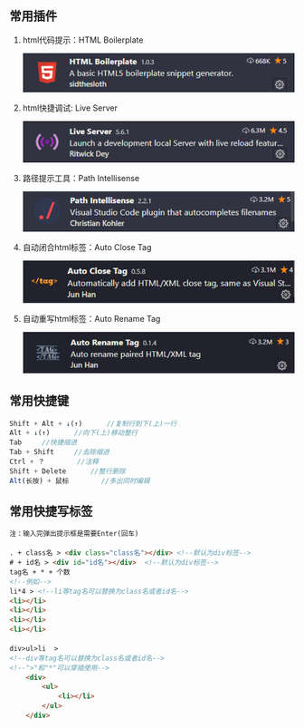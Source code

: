 ## 常用插件

1.  html代码提示：HTML Boilerplate

    ![](./image/Html_Boilerplate.png)

2.  html快捷调试: Live Server

    ![](./image/Live_Server.png)

3.  路径提示工具：Path Intellisense

    ![](./image/Path_Intellisense.png)

4.  自动闭合html标签：Auto Close Tag

    ![](./image/Auto_Close_Tag.png)

5.  自动重写html标签：Auto Rename Tag

    ![](./image/Auto_Rename_Tag.png)

## 常用快捷键

```javascript
Shift + Alt + ↓(↑)		//复制行到下(上)一行
Alt + ↓(↑)		//向下(上)移动整行
Tab		//快捷缩进
Tab + Shift		//去除缩进
Ctrl + ？		//注释
Shift + Delete		//整行删除
Alt(长按) + 鼠标        //多出同时编辑
```

## 常用快捷写标签

```html
注：输入完弹出提示框是需要Enter(回车)

. + class名 > <div class="class名"></div> <!--默认为div标签-->
# + id名 > <div id="id名"></div>  <!--默认为div标签-->
tag名 + * + 个数 
<!--例如-->
li*4 > <!--li等tag名可以替换为class名或者id名-->
<li></li>
<li></li>
<li></li>
<li></li>

div>ul>li  > 
<!--div等tag名可以替换为class名或者id名-->
<!--">"和"*"可以穿插使用-->
    <div>
        <ul>
            <li></li>
        </ul>
    </div>
```

